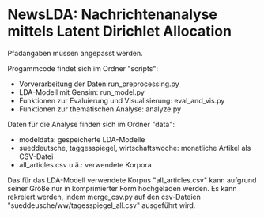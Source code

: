 # NewsLDA: Nachrichtenanalyse mittels Latent Dirichlet Allocation

Pfadangaben müssen angepasst werden.

Progammcode findet sich im Ordner "scripts":
- Vorverarbeitung der Daten:run_preprocessing.py
- LDA-Modell mit Gensim: run_model.py
- Funktionen zur Evaluierung und Visualisierung: eval_and_vis.py
- Funktionen zur thematischen Analyse: analyze.py

Daten für die Analyse finden sich im Ordner "data":
- modeldata: gespeicherte LDA-Modelle
- sueddeutsche, taggesspiegel, wirtschaftswoche: monatliche Artikel als CSV-Datei
- all_articles.csv u.ä.: verwendete Korpora

Das für das LDA-Modell verwendete Korpus "all_articles.csv" kann aufgrund seiner Größe nur in komprimierter Form hochgeladen werden. Es kann rekreiert werden, indem merge_csv.py auf den csv-Dateien "sueddeusche/ww/tagesspiegel_all.csv" ausgeführt wird.
